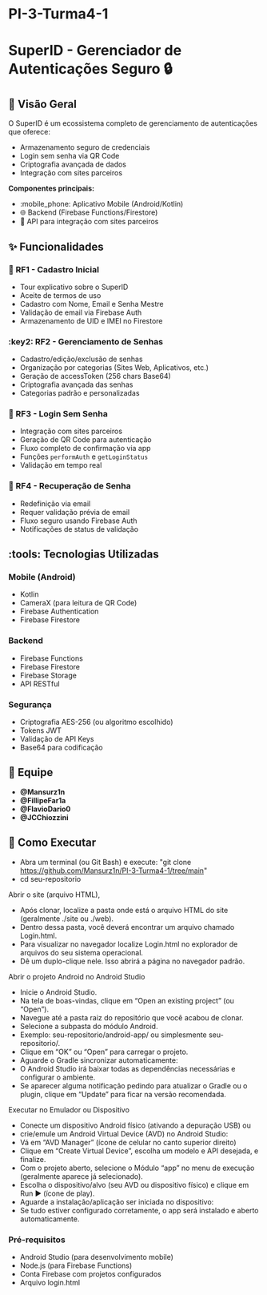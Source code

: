 # PI-3-Turma4-1

# SuperID - Gerenciador de Autenticações Seguro :lock:

## :pushpin: Visão Geral
O SuperID é um ecossistema completo de gerenciamento de autenticações que oferece:
- Armazenamento seguro de credenciais
- Login sem senha via QR Code
- Criptografia avançada de dados
- Integração com sites parceiros

**Componentes principais:**
- :mobile_phone: Aplicativo Mobile (Android/Kotlin)
- :globe_with_meridians: Backend (Firebase Functions/Firestore)
- :link: API para integração com sites parceiros

## :sparkles: Funcionalidades

### :closed_lock_with_key: RF1 - Cadastro Inicial
- Tour explicativo sobre o SuperID
- Aceite de termos de uso
- Cadastro com Nome, Email e Senha Mestre
- Validação de email via Firebase Auth
- Armazenamento de UID e IMEI no Firestore

### :key2: RF2 - Gerenciamento de Senhas
- Cadastro/edição/exclusão de senhas
- Organização por categorias (Sites Web, Aplicativos, etc.)
- Geração de accessToken (256 chars Base64)
- Criptografia avançada das senhas
- Categorias padrão e personalizadas

### :calling: RF3 - Login Sem Senha
- Integração com sites parceiros
- Geração de QR Code para autenticação
- Fluxo completo de confirmação via app
- Funções `performAuth` e `getLoginStatus`
- Validação em tempo real

### :arrows_counterclockwise: RF4 - Recuperação de Senha
- Redefinição via email
- Requer validação prévia de email
- Fluxo seguro usando Firebase Auth
- Notificações de status de validação

## :tools: Tecnologias Utilizadas

### Mobile (Android)
- Kotlin
- CameraX (para leitura de QR Code)
- Firebase Authentication
- Firebase Firestore

### Backend
- Firebase Functions
- Firebase Firestore
- Firebase Storage
- API RESTful

### Segurança
- Criptografia AES-256 (ou algoritmo escolhido)
- Tokens JWT
- Validação de API Keys
- Base64 para codificação

## :busts_in_silhouette: Equipe
- **@Mansurz1n** 
- **@FillipeFar1a** 
- **@FlavioDario0** 
- **@JCChiozzini** 

## :rocket: Como Executar
- Abra um terminal (ou Git Bash) e execute:
   "git clone https://github.com/Mansurz1n/PI-3-Turma4-1/tree/main"
- cd seu-repositorio

 Abrir o site (arquivo HTML),
- Após clonar, localize a pasta onde está o arquivo HTML do site (geralmente ./site ou ./web).
- Dentro dessa pasta, você deverá encontrar um arquivo chamado Login.html.
- Para visualizar no navegador localize Login.html no explorador de arquivos do seu sistema operacional.
- Dê um duplo-clique nele. Isso abrirá a página no navegador padrão.

Abrir o projeto Android no Android Studio
- Inicie o Android Studio.
- Na tela de boas-vindas, clique em “Open an existing project” (ou “Open”).
- Navegue até a pasta raiz do repositório que você acabou de clonar.
- Selecione a subpasta do módulo Android.
- Exemplo: seu-repositorio/android-app/ ou simplesmente seu-repositorio/.
- Clique em “OK” ou “Open” para carregar o projeto.
- Aguarde o Gradle sincronizar automaticamente:
- O Android Studio irá baixar todas as dependências necessárias e configurar o ambiente.
- Se aparecer alguma notificação pedindo para atualizar o Gradle ou o plugin, clique em “Update” para ficar na versão recomendada.

Executar no Emulador ou Dispositivo
- Conecte um dispositivo Android físico (ativando a depuração USB) ou
- crie/emule um Android Virtual Device (AVD) no Android Studio:
- Vá em “AVD Manager” (ícone de celular no canto superior direito)
- Clique em “Create Virtual Device”, escolha um modelo e API desejada, e finalize.
- Com o projeto aberto, selecione o Módulo “app” no menu de execução (geralmente aparece já selecionado).
- Escolha o dispositivo/alvo (seu AVD ou dispositivo físico) e clique em Run ▶ (ícone de play).
- Aguarde a instalação/aplicação ser iniciada no dispositivo:
- Se tudo estiver configurado corretamente, o app será instalado e aberto automaticamente.
  
### Pré-requisitos
- Android Studio (para desenvolvimento mobile)
- Node.js (para Firebase Functions)
- Conta Firebase com projetos configurados
- Arquivo login.html

